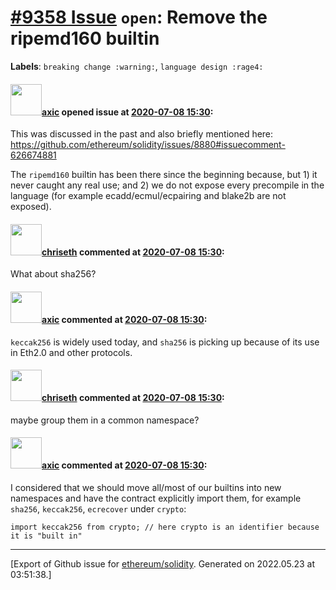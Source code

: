# [\#9358 Issue](https://github.com/ethereum/solidity/issues/9358) `open`: Remove the ripemd160 builtin
**Labels**: `breaking change :warning:`, `language design :rage4:`


#### <img src="https://avatars.githubusercontent.com/u/20340?v=4" width="50">[axic](https://github.com/axic) opened issue at [2020-07-08 15:30](https://github.com/ethereum/solidity/issues/9358):

This was discussed in the past and also briefly mentioned here: https://github.com/ethereum/solidity/issues/8880#issuecomment-626674881

The `ripemd160` builtin has been there since the beginning because, but 1) it never caught any real use; and 2) we do not expose every precompile in the language (for example ecadd/ecmul/ecpairing and blake2b are not exposed).

#### <img src="https://avatars.githubusercontent.com/u/9073706?v=4" width="50">[chriseth](https://github.com/chriseth) commented at [2020-07-08 15:30](https://github.com/ethereum/solidity/issues/9358#issuecomment-655608023):

What about sha256?

#### <img src="https://avatars.githubusercontent.com/u/20340?v=4" width="50">[axic](https://github.com/axic) commented at [2020-07-08 15:30](https://github.com/ethereum/solidity/issues/9358#issuecomment-655608798):

`keccak256` is widely used today, and `sha256` is picking up because of its use in Eth2.0 and other protocols.

#### <img src="https://avatars.githubusercontent.com/u/9073706?v=4" width="50">[chriseth](https://github.com/chriseth) commented at [2020-07-08 15:30](https://github.com/ethereum/solidity/issues/9358#issuecomment-655612317):

maybe group them in a common namespace?

#### <img src="https://avatars.githubusercontent.com/u/20340?v=4" width="50">[axic](https://github.com/axic) commented at [2020-07-08 15:30](https://github.com/ethereum/solidity/issues/9358#issuecomment-655626101):

I considered that we should move all/most of our builtins into new namespaces and have the contract explicitly import them, for example `sha256`, `keccak256`, `ecrecover` under `crypto`:
```
import keccak256 from crypto; // here crypto is an identifier because it is "built in"
```


-------------------------------------------------------------------------------



[Export of Github issue for [ethereum/solidity](https://github.com/ethereum/solidity). Generated on 2022.05.23 at 03:51:38.]
